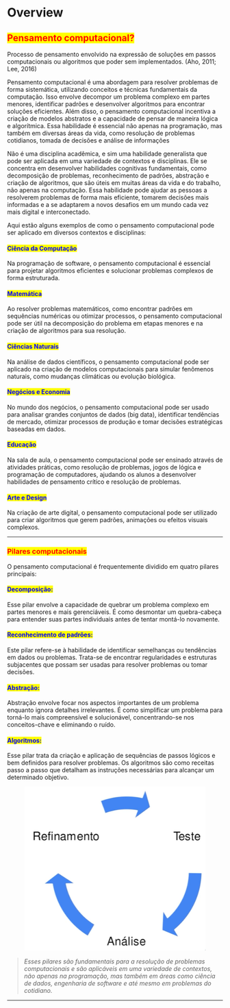 # Overview

## <mark style="color:red;">Pensamento computacional?</mark>

Processo de pensamento envolvido na expressão de soluções em passos computacionais ou algoritmos que poder sem implementados. (Aho, 2011; Lee, 2016)

Pensamento computacional é uma abordagem para resolver problemas de forma sistemática, utilizando conceitos e técnicas fundamentais da computação. Isso envolve decompor um problema complexo em partes menores, identificar padrões e desenvolver algoritmos para encontrar soluções eficientes. Além disso, o pensamento computacional incentiva a criação de modelos abstratos e a capacidade de pensar de maneira lógica e algorítmica. Essa habilidade é essencial não apenas na programação, mas também em diversas áreas da vida, como resolução de problemas cotidianos, tomada de decisões e análise de informações

Não é uma disciplina acadêmica, e sim uma habilidade generalista que pode ser aplicada em uma variedade de contextos e disciplinas. Ele se concentra em desenvolver habilidades cognitivas fundamentais, como decomposição de problemas, reconhecimento de padrões, abstração e criação de algoritmos, que são úteis em muitas áreas da vida e do trabalho, não apenas na computação. Essa habilidade pode ajudar as pessoas a resolverem problemas de forma mais eficiente, tomarem decisões mais informadas e a se adaptarem a novos desafios em um mundo cada vez mais digital e interconectado.

Aqui estão alguns exemplos de como o pensamento computacional pode ser aplicado em diversos contextos e disciplinas:

#### <mark style="color:blue;">**Ciência da Computação**</mark>&#x20;

Na programação de software, o pensamento computacional é essencial para projetar algoritmos eficientes e solucionar problemas complexos de forma estruturada.

#### <mark style="color:blue;">**Matemática**</mark>

&#x20;Ao resolver problemas matemáticos, como encontrar padrões em sequências numéricas ou otimizar processos, o pensamento computacional pode ser útil na decomposição do problema em etapas menores e na criação de algoritmos para sua resolução.

#### <mark style="color:blue;">**Ciências Naturais**</mark>

Na análise de dados científicos, o pensamento computacional pode ser aplicado na criação de modelos computacionais para simular fenômenos naturais, como mudanças climáticas ou evolução biológica.

#### <mark style="color:blue;">**Negócios e Economia**</mark>&#x20;

No mundo dos negócios, o pensamento computacional pode ser usado para analisar grandes conjuntos de dados (big data), identificar tendências de mercado, otimizar processos de produção e tomar decisões estratégicas baseadas em dados.

#### <mark style="color:blue;">**Educação**</mark>&#x20;

Na sala de aula, o pensamento computacional pode ser ensinado através de atividades práticas, como resolução de problemas, jogos de lógica e programação de computadores, ajudando os alunos a desenvolver habilidades de pensamento crítico e resolução de problemas.

#### <mark style="color:blue;">**Arte e Design**</mark>&#x20;

Na criação de arte digital, o pensamento computacional pode ser utilizado para criar algoritmos que gerem padrões, animações ou efeitos visuais complexos.

***

### <mark style="color:red;">Pilares computacionais</mark>

O pensamento computacional é frequentemente dividido em quatro pilares principais:

#### <mark style="color:blue;">**Decomposição:**</mark>&#x20;

Esse pilar envolve a capacidade de quebrar um problema complexo em partes menores e mais gerenciáveis. É como desmontar um quebra-cabeça para entender suas partes individuais antes de tentar montá-lo novamente.

#### <mark style="color:blue;">**Reconhecimento de padrões:**</mark>&#x20;

Este pilar refere-se à habilidade de identificar semelhanças ou tendências em dados ou problemas. Trata-se de encontrar regularidades e estruturas subjacentes que possam ser usadas para resolver problemas ou tomar decisões.

#### <mark style="color:blue;">**Abstração:**</mark>&#x20;

Abstração envolve focar nos aspectos importantes de um problema enquanto ignora detalhes irrelevantes. É como simplificar um problema para torná-lo mais compreensível e solucionável, concentrando-se nos conceitos-chave e eliminando o ruído.

#### <mark style="color:blue;">**Algoritmos:**</mark>&#x20;

Esse pilar trata da criação e aplicação de sequências de passos lógicos e bem definidos para resolver problemas. Os algoritmos são como receitas passo a passo que detalham as instruções necessárias para alcançar um determinado objetivo.

<figure><img src=".gitbook/assets/image (4) (1) (1) (1) (1).png" alt=""><figcaption></figcaption></figure>

> _Esses pilares são fundamentais para a resolução de problemas computacionais e são aplicáveis em uma variedade de contextos, não apenas na programação, mas também em áreas como ciência de dados, engenharia de software e até mesmo em problemas do cotidiano._

***
